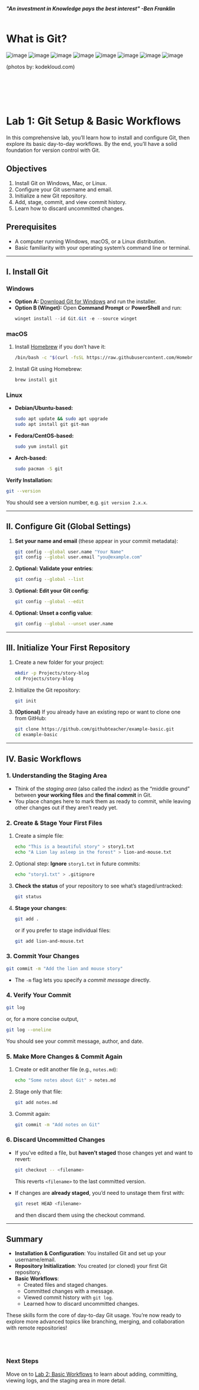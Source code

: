 ***"An investment in Knowledge pays the best interest" -Ben Franklin***
<br><br>


# What is Git?
![image](https://github.com/user-attachments/assets/7c9e2ab2-33cf-4155-8ecb-1377e791ea54) ![image](https://github.com/user-attachments/assets/f4717836-061d-4094-9ead-a620b2c58b58) ![image](https://github.com/user-attachments/assets/63ca5a7e-825e-402f-a9dc-6cd6fdb8a50e) ![image](https://github.com/user-attachments/assets/588b184e-77e2-4c3a-ae05-6efb8695ae69) ![image](https://github.com/user-attachments/assets/faa90216-e945-4be5-bfbb-1efa19df904b)
 ![image](https://github.com/user-attachments/assets/90336e07-0726-4f0b-8685-4c7e8fabaeef) ![image](https://github.com/user-attachments/assets/e4e80a97-eef4-46a2-95b7-b041944ab292) ![image](https://github.com/user-attachments/assets/6a97cc88-7df1-40cd-9e90-dc494c9340e0)


(photos by: kodekloud.com)

<br><br><br><br>
# Lab 1: Git Setup & Basic Workflows

In this comprehensive lab, you’ll learn how to install and configure Git, then explore its basic day-to-day workflows. By the end, you’ll have a solid foundation for version control with Git.

## Objectives

1. Install Git on Windows, Mac, or Linux.  
2. Configure your Git username and email.  
3. Initialize a new Git repository.  
4. Add, stage, commit, and view commit history.  
5. Learn how to discard uncommitted changes.

## Prerequisites

- A computer running Windows, macOS, or a Linux distribution.
- Basic familiarity with your operating system’s command line or terminal.

---

## I. Install Git

### Windows
- **Option A:** [Download Git for Windows](https://gitforwindows.org/) and run the installer.  
- **Option B (Winget):** Open **Command Prompt** or **PowerShell** and run:
  ```powershell
  winget install --id Git.Git -e --source winget
  ```

### macOS
1. Install [Homebrew](https://brew.sh/) if you don’t have it:
   ```bash
   /bin/bash -c "$(curl -fsSL https://raw.githubusercontent.com/Homebrew/install/HEAD/install.sh)"
   ```
2. Install Git using Homebrew:
   ```bash
   brew install git
   ```

### Linux
- **Debian/Ubuntu-based:**
  ```bash
  sudo apt update && sudo apt upgrade
  sudo apt install git git-man
  ```
- **Fedora/CentOS-based:**
  ```bash
  sudo yum install git
  ```
- **Arch-based:**
  ```bash
  sudo pacman -S git
  ```

**Verify Installation:**
```bash
git --version
```
You should see a version number, e.g. `git version 2.x.x`.

---

## II. Configure Git (Global Settings)

1. **Set your name and email** (these appear in your commit metadata):
   ```bash
   git config --global user.name "Your Name"
   git config --global user.email "you@example.com"
   ```

2. **Optional: Validate your entries**:
   ```bash
   git config --global --list
   ```
3. **Optional: Edit your Git config**:
   ```bash
   git config --global --edit
   ```
4. **Optional: Unset a config value**:
   ```bash
   git config --global --unset user.name
   ```

---

## III. Initialize Your First Repository

1. Create a new folder for your project:
   ```bash
   mkdir -p Projects/story-blog
   cd Projects/story-blog
   ```
2. Initialize the Git repository:
   ```bash
   git init
   ```
3. **(Optional)** If you already have an existing repo or want to clone one from GitHub:
   ```bash
   git clone https://github.com/githubteacher/example-basic.git
   cd example-basic
   ```

---

## IV. Basic Workflows

### 1. Understanding the Staging Area

- Think of the _staging area_ (also called the _index_) as the “middle ground” between **your working files** and **the final commit** in Git.
- You place changes here to mark them as ready to commit, while leaving other changes out if they aren’t ready yet.

### 2. Create & Stage Your First Files

1. Create a simple file:
   ```bash
   echo "This is a beautiful story" > story1.txt
   echo "A Lion lay asleep in the forest" > lion-and-mouse.txt
   ```
2. Optional step: **Ignore** `story1.txt` in future commits:
   ```bash
   echo "story1.txt" > .gitignore
   ```
3. **Check the status** of your repository to see what’s staged/untracked:
   ```bash
   git status
   ```
4. **Stage your changes**:
   ```bash
   git add .
   ```
   or if you prefer to stage individual files:
   ```bash
   git add lion-and-mouse.txt
   ```

### 3. Commit Your Changes

```bash
git commit -m "Add the lion and mouse story"
```
- The `-m` flag lets you specify a _commit message_ directly.

### 4. Verify Your Commit

```bash
git log
```
or, for a more concise output,
```bash
git log --oneline
```
You should see your commit message, author, and date.

### 5. Make More Changes & Commit Again

1. Create or edit another file (e.g., `notes.md`):
   ```bash
   echo "Some notes about Git" > notes.md
   ```
2. Stage only that file:
   ```bash
   git add notes.md
   ```
3. Commit again:
   ```bash
   git commit -m "Add notes on Git"
   ```

### 6. Discard Uncommitted Changes

- If you’ve edited a file, but **haven’t staged** those changes yet and want to revert:
  ```bash
  git checkout -- <filename>
  ```
  This reverts `<filename>` to the last committed version.

- If changes are **already staged**, you’d need to unstage them first with:
  ```bash
  git reset HEAD <filename>
  ```
  and then discard them using the checkout command.

---

## Summary

- **Installation & Configuration**: You installed Git and set up your username/email.  
- **Repository Initialization**: You created (or cloned) your first Git repository.  
- **Basic Workflows**:  
  - Created files and staged changes.  
  - Committed changes with a message.  
  - Viewed commit history with `git log`.  
  - Learned how to discard uncommitted changes.

These skills form the core of day-to-day Git usage. You’re now ready to explore more advanced topics like branching, merging, and collaboration with remote repositories!

<br><br>

### Next Steps
Move on to [Lab 2: Basic Workflows](02_basic_workflows.md) to learn about adding, committing, viewing logs, and the staging area in more detail.

